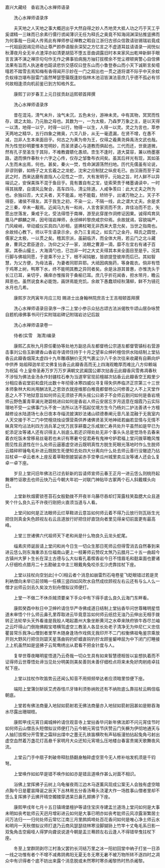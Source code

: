 <!-- { "loadSidebar": true } -->
嘉兴大藏经　香岩洗心水禅师语录


　　洗心水禅师语录序

　　夫天地之人天地之事大概迥出乎大然自得之妙人杰地灵大抵人功之巧于天工乎奚谓精一三昧而已余素行儒行谫闻薄识无任为释氏之奥竟不知海阔渊深拈推竖拂而为何事哉一日闻人传焉此有禅师参证禅教之暇自江浙归古邠众信敦请驻锡瑞岩竟成一代祖庭因谒见师动止尊严颜恭语服余深契之方忆言之不虚道耳兹请语录一阅恍似秋潭夜月全无半点渣滓亦如清更胡笳不堕五音曲调露旧时本来家风出乾坤新鲜手眼言言演不演之禅宗句句作无作之佛事验病施方抽钉拔楔余不觉尘襟顿爽警心自信佛法果有旨而人执迷者也跽读悲忻交感叹曰登东山而小鲁登泰山而小天下诚斯言矣噫嘻若不踏雪去焉知梅有香得闻开示妙在一门之超出也一贯之道将谓不际乎中天余蚊负蚁缘岂堪布鼓雷门虽然琴瑟箜篌既逢妙指林木池沼皆演法音庶几乎德不孤必有邻何故相逢须向机前鉴已到方知格外玄。

　　康熙丁卯岁春王上元日拔贡赵运熙顿首拜撰

　　洗心水禅师语录序

　　昔在混沌，清气未升，浊气未沉，五色未分，游神未灵。中有其物，冥冥而性存，谓之太始，乃元胎之母也。其数为一，一为太极，乃森罗万象之主，是以天得一以清，地得一以宁，时得一以行，物得一以生，人得一以灵。灵之为言也，萃参天两地之精华，五行四象之微奥，六爻八卦，从无一毫遗漏，在贤不增，在愚不减，岂非人生本来面目乎。何古之为黄为帝为王，仅得之羲黄尧舜禹汤文武也哉。所为性觉妙明要惟本觉明妙，而圣贤婆心与道教而俱起也。三代而还，世衰道微，然有孔子至圣生于其际，不难教聋聩化愚顽。柰生不逢时，道大莫容，兼以杨墨塞路，退而惧作春秋十六字之心传，仅存之邹鲁布衣间矣。虽其后祥光有现，其如圣人生而未出焉，何也。甚矣，秦火一焚，性命渊源荡然扫地。历代先儒虽有论说，非谬则僻，如杨子之太玄羲之之龙蛇，沈宋之应制犹之纵皮毛已。由汉唐而至于梁武之时，西来达磨有直指人心见性之一宗，大有发明乎。元始之旨，时人鲜不以异端讥之，安保美珠不混于鱼目乎。竟有置自有之宝，徒索荣贵于楮墨诵读中，一时得其揣摩，自谓风云聚会，高车四马，清尘除道。人咸争羡曰：此大丈夫之所为也。余独曰否，大丈夫者，天不能盖，地不能载，矫矫乎，出诸万物之上。天子不得臣，诸侯不得友。其于我生之初，不染一尘，不隔一线，此之谓大丈夫。余是求之三秦，卒未一觏焉。近闻马九有一和尚，人言舍家资而不贪，弃佳冶而不恋，矢愿出世落发，秉戒于北，受法得悟于南禅，游至此穿崖作洞修证因果。诚得鸡育凤凰马产麒麟之祥，因号瑞岩禅师，永邠绅衿黎庶咸宗仰焉。余故就谒，容貌端严，门风峻峭，举动威仪实具四八妙相，竖拂杖喝无非西来大意允矣，当世之指南也。余故倾心教下。师以平生语录示余，余乃三复阅之，如玄门之金丹，释氏之圆觉，儒家之太极，一以贯之矣。稽其宗派，虽嗣临济，而全体大用，若云门之北斗藏身，曹洞之君臣道合，沩仰之父子一家，法眼之曹源一滴，靡不左宜右有诸子百家。其泰山撮土，大海滴勺也，已岂非一时之大丈夫得其本来全面目至是乎。况其行脚与佛祖同愿，于是乘不分上下，根不闻钝敏，皆欲提登彼岸而后已。其如智慧，为父方便，为母法喜，为妻者同耶异耶。大祗因病施药，等身裁衣。倘非有悟于鸡寒上树，鸭寒下水，终不能明其教之异同者矣。余是泳游其普惠，亦惟洗头于长江已耳，亲切乎，痛痒亦惟揩背于桑榆已耳。庶几乎折花闻香，担水带月，瞻云拜恩也。虽然说食未必能饱，画饼焉能充饥，余故下愚蠢顽经秋蒲柳，鲜不为镜花水月也几希。

　　康熙岁次丙寅年月应三阳
赐进士出身翰林院庶吉士王吉相顿首拜撰

　　洗心水禅师语录目录序一序二上堂小参示众拈古颂古法派偈牧牛颂山居杂咏赞自题机缘佛事书问行实附瑞岩碑记附瑞岩访记后跋

　　洗心水禅师语录卷一

　　侍者(实雪　海清)编录

　　康熙乙亥秋九月原任衢协等处地方副总兵左都督杨公宗道左都督管镇标右营游击事刘公伯玉新建香山香岩寺请师住持于十月之望率众绅衿檀信供水陆结制上堂拈香云此瓣香烟笼太虚四十九年雕琢酬价无凭气裹尘沙八千余次往来收藏有自爇向炉中供养
始祖释迦牟尼文佛复拈香云此瓣香高而无上四海观瞻厚而难比八方仰赖端为祝延
今上皇帝圣寿万岁万万岁满朝文武阖国公卿次拈香云此瓣香风雪弗凋春秋不涉恒为佛法金汤永作封疆柱石奉为当道宰官现前檀越次拈香云此瓣香空王殿里少分相应香岩堂前和盘托出数十年彻骨冰寒四威仪寻复得失供养临济正宗第三十三世本师象林大和尚用酬法乳之恩敛衣就座维那白椎竟都督杨公问修善之人不上天堂作恶之人不下地狱意旨如何师云无须锁子两头摇公曰弟子不会师云劄问如何是香岩境师云野色薰青草澜光滟碧桃进曰如何是香岩人师云安居忘岁月适意在烟霞乃云实际理地不受一尘佛事门头不舍一法所以法不孤起仗境方生今乃杨刘二护法善诱十方檀越修设水陆道场七永日夜本寺缁流披演妙法诸山硕德奏阐元音凡圣混融于无我室内人天交接于不二门中焚檀烧烛设馔营斋供养诸佛贤圣天地神祗若幽若显情与无情不昧真常均沾法利四方消兵革之忧万民享耕蚕之乐咸居仁寿共处升平虽然如是早已为蛇添足汝等诸人还有识得主人翁底么若还识得处处无非个事头头总是觉场冬去春来着衣吃饭未曾移易丝毫若也未识有寒暑兮促君寿有鬼神兮妒君福上堂问拨草瞻风惟图见性且道性在什么处师云逼塞虚空进云既明真性方脱生死眼光落地时作么生脱师云踏碎秤锤龟毛补进云既脱生死便知去处四大分离向什么处去师云善行没辙迹乃拈拄杖卓一卓云者木上座反着草鞋倒披袈裟赤手空拳瓜州城里卖瓜汝等诸人还会么复卓一卓下座。

　　岁旦上堂问旧年佛法已过去斩新的旨请师宣师云春王正月一进云恁么则桃符起舞爆竹讴歌去也师云快乃云今朝大年初一对联门神贴毕古冢两个石人斜戴幞头向日。

　　上堂新秋烟雾锁苍苔石女殷勤拨不开夜半乌藤尽吞却灯笼露柱笑盈腮大众且道笑个什么良久云不许夜行刚把火直须当道与人看。

　　上堂问如何是正法眼师云烂草鞋进云意旨如何师云着不得乃云放行则瓦砾生光把住则真金失色顾视左右云且道放行好把住好直饶向者里见得亲切前面更有最高峰。

　　上堂三世诸佛六代祖师天下老和尚是什么物良久云龙头蛇尾。

　　缁素庆师诞辰请上堂问和尚今日生一切众生那日死师云但得雪消去自然春到来进云恁么则东海重添五位福南山更上一枝筹师云赞叹太煞乃云腊月二十五一曲超今古镇州大萝卜生长在深土古德与么大似看孔着楔香岩今日不惜眉毛和麸粜面也要诸人仔细检点腊月二十五勘破主中主三眼戴角兔咬杀玄沙虎靠拄杖下座。

　　上堂以拄杖向空划此[十○]相云者个消息如崩雷烈石电卷星飞眨眼错过若是灵利衲僧向未举已前领略一任横三竖四如风吹水自然成纹顾视左右云还有与么人么一僧才出师云剑去久矣汝方刻舟僧拟议师便打。

　　上堂一不做二不休杀贼须要亲下手众中有下得手底么良久云海门东畔看。

　　康熙癸酉中秋日中卫绅衿请住华严寺佛成道日结制上堂拈香毕问世尊睹明星悟道未审悟个什么师云鼻孔里荐取进云毕竟意旨如何师云纸捻无油乃云伸出无相手拨转正法轮举头天外看谁是我般人喝起嘉州大象坐断黄河之水牵来陕府铁牛吞尽兰岫之云吓得山门倒拖佛殿宝塔横驾虚空三教圣人各显长处老子清净无为仲尼仁义忠信瞿昙常乐我净山僧到者里竿木随身逢场作戏佩无我印开不二门权衡佛祖龟鉴宗乘放开则大野风行把住则碧天星落曲钩钓虾蟆直钩钓狞龙顾鉴颦呻屈为中下闭门打睡接上上机虽然如是竖拂子云鸳鸯绣出从君看不把金针度与人。

　　复举世尊夜睹明星悟道乃云奇哉一切众生具有如来智慧德相皆以妄想执着而不证得师云世尊悟处谛当见处分明美则美矣善则未善仔细检点将来未免好肉剜疮卓拄杖下座。

　　上堂以拄杖作吹笛势云还闻么知音不用频频举达者应须暗里惊便下座。

　　端阳上堂蒲剑斩妖艾虎吞怪爪牙锋利须弥纳败还有不纳败底么靠拄杖云韩信临朝底。

　　上堂若有佛法商量入地狱如箭射若无佛法商量亦入地狱如箭射因甚如是鲸吞海水尽露出珊瑚枝。

　　康熙甲戌元宵日阖城绅衿请住观音寺上堂拈香毕问新年佛法即不问元宵佳节时如何师云山僧舌头短僧拟议师便打乃云今朝元宵佳节庆赞云门矢橛为伊彻地通天与人抽钉拔楔分开雪里之霜辩出煤中之墨无孔铁笛横吹有声毡板漫拍拈起兔角弓射出虚空血然着万盏花灯高悬千家明月大众还知元宵境么压地楼台春富贵揭天歌舞夜风流。

　　上堂云门手中扇子刺破帝释肚肠翻身触碎虚空至今无人修补咄发机须是千钧弩。

　　上堂唤作如如早是错不唤作如如亦是错且道唤作甚么对面不相识。

　　浴佛上堂挥拂子云树上乌龟催夜雨江边木马逐薰风现成公案无人会独有虚空暗点胸今日是瞿昙降诞之辰天下丛林用五分香汤蓦头浇灌大作一场胜事山僧者里却不恁么复挥拂子云拂开晴空髑髅穿透杲日鼻孔掷拂子下座。

　　康熙甲戌年七月十五日镇靖堡檀护等请住宝庆寺建盂兰道场上堂问如何是大事未明如丧考妣师云天迥月增彩进云如何是大事已明亦如丧考妣师云风凉露渐繁居士问万法归一一归何处师云常忆江南三月里鹧鸪啼处百花香问如何是唯心净土师云水和明月一天秋僧拟议师打退乃云商风瑟瑟绕林寒没脚猢狲上竹竿十丈龟毛系日影一双兔角击空瘢哑人得梦向聋说说道今朝是盂兰蓦顾左右云逢人不得错举曳拄杖下座。

　　冬至上堂群阴剥尽江村渔父罢钓长河结万里之冰一阳初回堂中衲子打坐一日添一线之功惟有者个不增不减弗阴弗阳无夏无冬无寒无暑不被万物所转不逐四时之凋众中有识得者个底不妨出来露个消息脱或未然寒时寒杀阇黎热时热杀阇黎。


